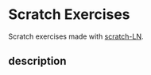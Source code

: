 # Scratch Exercises

Scratch exercises made with [scratch-LN](https://github.com/scratch4d/scratch-LN).

## description

